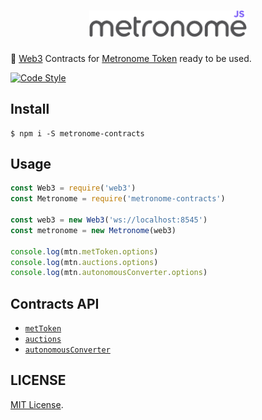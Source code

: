 <h1 align="center">
  <img src="./logo.png" alt="Metronome Contracts JS" width="50%">
</h1>

🔌  [Web3](https://github.com/ethereum/web3.js) Contracts for [Metronome Token](http://metronome.io) ready to be used.

[![Code Style](https://img.shields.io/badge/code%20style-bloq-0063a6.svg)](https://github.com/bloq/eslint-config-bloq)

## Install
```batch
$ npm i -S metronome-contracts
```

## Usage
```js
const Web3 = require('web3')
const Metronome = require('metronome-contracts')

const web3 = new Web3('ws://localhost:8545')
const metronome = new Metronome(web3)

console.log(mtn.metToken.options)
console.log(mtn.auctions.options)
console.log(mtn.autonomousConverter.options)
```

## Contracts API
  - [`metToken`](https://github.com/autonomoussoftware/documentation/blob/master/owners_manual/owners_manual.md#token-api)
  - [`auctions`](https://github.com/autonomoussoftware/documentation/blob/master/owners_manual/owners_manual.md#auction-api)
  - [`autonomousConverter`](https://github.com/autonomoussoftware/documentation/blob/master/owners_manual/owners_manual.md#autonomous-converter-contract-api)

## LICENSE
[MIT License](https://github.com/MetronomeToken/metronome-api/blob/develop/LICENSE).
